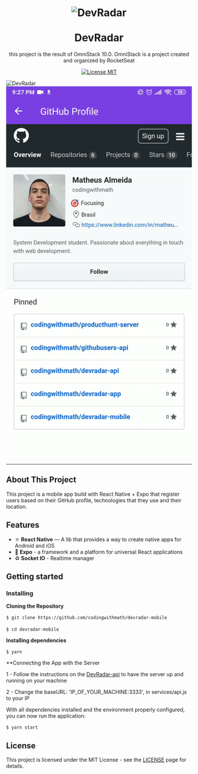 <h1 align="center">
<br>
  <img src="https://rocketseat.gallerycdn.vsassets.io/extensions/rocketseat/rocketseatreactnative/2.2.0/1557162274650/Microsoft.VisualStudio.Services.Icons.Default" alt="DevRadar" width="120">
<br>
<br>
DevRadar
</h1>

<p align="center">this project is the result of OmniStack 10.0. OmniStack is a project created and organized by RocketSeat</p>

<p align="center">
  <a href="https://opensource.org/licenses/MIT">
    <img src="https://img.shields.io/badge/License-MIT-blue.svg" alt="License MIT">
  </a>
</p>

![DevRadar](Demo/1.gif)
![DevRadar](Demo/2.gif)

<hr />

## About This Project

This project is a mobile app build with React Native + Expo that register users based on their GitHub profile, technologies that they use and their location.

## Features

- ⚛️ **React Native** — A lib that provides a way to create native apps for Android and iOS
- :calling: **Expo** - a framework and a platform for universal React applications 
- :recycle: **Socket IO** - Realtime manager

## Getting started

### Installing

**Cloning the Repository**

```
$ git clone https://github.com/codingwithmath/devradar-mobile

$ cd devradar-mobile
```

**Installing dependencies**

```
$ yarn
```

**Connecting the App with the Server

1 - Follow the instructions on the [DevRadar-api](https://github.com/codingwithmath/devradar-api) to have the server up and running on your machine

2 - Change the baseURL: 'IP_OF_YOUR_MACHINE:3333', in services/api.js to your IP

With all dependencies installed and the environment properly configured, you can now run the application:

```
$ yarn start
```

## License

This project is licensed under the MIT License - see the [LICENSE](https://opensource.org/licenses/MIT) page for details.